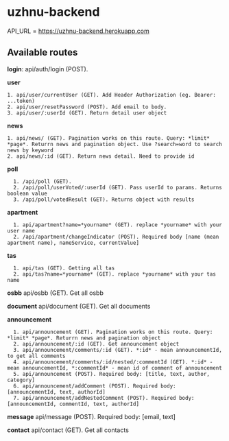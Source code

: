 # uzhnu-backend

API_URL = https://uzhnu-backend.herokuapp.com

## Available routes 
**login**: api/auth/login (POST).

**user**

    1. api/user/currentUser (GET). Add Header Authorization (eg. Bearer: ...token)
    2. api/user/resetPassword (POST). Add email to body.
    3. api/user/:userId (GET). Return detail user object

**news**

    1. api/news/ (GET). Pagination works on this route. Query: *limit* *page*. Returrn news and pagination object. Use ?search=word to search news by keyword
    2. api/news/:id (GET). Return news detail. Need to provide id


**poll** 

      1. /api/poll (GET).
      2. /api/poll/userVoted/:userId (GET). Pass userId to params. Returns boolean value
      3. /api/poll/votedResult (GET). Returns object with results

**apartment** 

      1. api/apartment?name=*yourname* (GET). replace *yourname* with your user name
      2. /api/apartment/changeIndicator (POST). Required body [name (mean apartment name), nameService, currentValue]

**tas**

      1. api/tas (GET). Getting all tas
      2. api/tas?name=*yourname* (GET). replace *yourname* with your tas name

**osbb** api/osbb (GET). Get all osbb

**document** api/document (GET). Get all documents

**announcement**

      1. api/announcement (GET). Pagination works on this route. Query: *limit* *page*. Returrn news and pagination object
      2. api/announcement/:id (GET). Get announcement object
      3. api/announcement/comments/:id (GET). *:id* - mean announcementId, to get all comments
      4. api/announcement/comments/:id/nested/:commentId (GET). *:id* - mean announcementId, *:commentId* - mean id of comment of announcement
      5. api/announcement (POST). Required body: [title, text, author, category]
      6. api/announcement/addComment (POST). Required body: [announcementId, text, authorId]
      7. api/announcement/addNestedComment (POST). Required body: [announcementId, commentId, text, authorId]
      
**message** api/message (POST). Required body: [email, text]

**contact** api/contact (GET). Get all contacts


    
